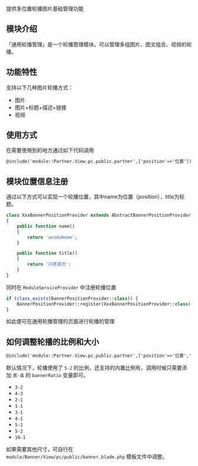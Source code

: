 提供多位置轮播图片基础管理功能

## 模块介绍

「通用轮播管理」是一个轮播管理模块，可以管理多组图片、图文组合、视频的轮播。

## 功能特性

支持以下几种图片轮播方式：

- 图片
- 图片+标题+描述+链接
- 视频

## 使用方式

在需要使用到的地方通过如下代码调用

```html
@include('module::Partner.View.pc.public.partner',['position'=>'位置'])
```

## 模块位置信息注册

通过以下方式可以实现一个轮播位置，其中name为位置（position），title为标题。

```php
class XxxBannerPositionProvider extends AbstractBannerPositionProvider
{
    public function name()
    {
        return 'wendaHome';
    }

    public function title()
    {
        return '问答首页';
    }
}
```

同时在 `ModuleServiceProvider` 中注册轮播位置

```php
if (class_exists(BannerPositionProvider::class)) {
    BannerPositionProvider::register(XxxBannerPositionProvider::class);
}
```

如此便可在通用轮播管理的页面进行轮播的管理

## 如何调整轮播的比例和大小

```html
@include('module::Partner.View.pc.public.partner',['position'=>'位置','bannerRatio'=>'5-2'])
```

默认情况下，轮播使用了 `5-2` 的比例，还支持的内置比例有，调用时候只需要添加 `宽-高` 的 `bannerRatio` 变量即可。

- `3-2`
- `4-3`
- `2-1`
- `1-1`
- `3-1`
- `4-1`
- `5-1`
- `5-2`
- `10-1`

如果需要其他尺寸，可自行在 `module/Banner/View/pc/public/banner.blade.php` 模板文件中调整。
